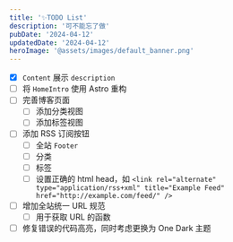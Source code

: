 ```yaml
---
title: '✨TODO List'
description: '可不能忘了做'
pubDate: '2024-04-12'
updatedDate: '2024-04-12'
heroImage: '@assets/images/default_banner.png'
---
```


- [x] `Content` 展示 `description`
- [ ] 将 `HomeIntro` 使用 Astro 重构
- [ ] 完善博客页面
  - [ ] 添加分类视图
  - [ ] 添加标签视图
- [ ] 添加 RSS 订阅按钮
  - [ ] 全站 `Footer`
  - [ ] 分类
  - [ ] 标签
  - [ ] 设置正确的 html head，如 `<link rel="alternate" type="application/rss+xml" title="Example Feed" href="http://example.com/feed/" />`
- [ ] 增加全站统一 URL 规范
  - [ ] 用于获取 URL 的函数
- [ ] 修复错误的代码高亮，同时考虑更换为 One Dark 主题
